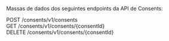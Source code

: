 Massas de dados dos seguintes endpoints da API de Consents:

POST /consents/v1/consents  
GET /consents/v1/consents/{consentId}  
DELETE /consents/v1/consents/{consentId}  
